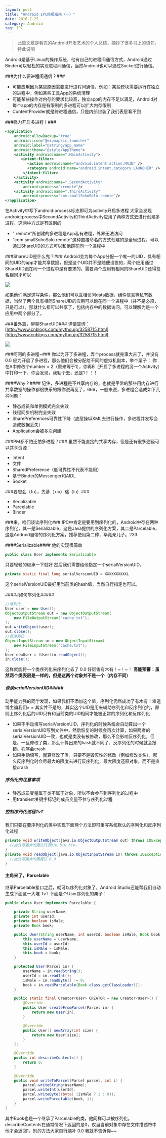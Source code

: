 ```yaml
---
layout: post
title: "Android IPC终极指南（一）"
date: 2016-7-25
category: Android
tag: IPC
---
```


> 此篇文章是看完的Android开发艺术的个人总结，摘抄了很多书上的语句，特此说明

Android是基于Linux的操作系统，他有自己的进程间通信方式，Android通过Binder可以轻松的实现进程间通信，当然Android也可以通过Socket进行通信。

###为什么要进程间通信？###
- 可能应用因为某些原因需要进行进程间通信，例如：某些模块需要运行在独立的进程中，例如某些工具App的系统清理
- 可能某些操作对内存的要求比较高，独立app的内存不足以满足，Android对每个app的内存是有限制的多进程可以扩大内存限制
- ContentProvider就是跨进程通信，只是内部封装了我们表层看不到

###强力开启多进程！###

```xml
<application
    android:allowBackup="true"
    android:icon="@mipmap/ic_launcher"
    android:label="@string/app_name"
    android:theme="@style/AppTheme">
    <activity android:name=".MainActivity">
       <intent-filter>
          <action android:name="android.intent.action.MAIN" />
          <category android:name="android.intent.category.LAUNCHER" />
        </intent-filter>
    </activity>
    <activity android:name=".SecondActivity"
        android:process=":remote"/>
    <activity android:name=".ThirdActivity"
        android:process="com.smallSohoSolo.remote"/>
</application>
```

在Activity中写下android:process标志即可为activity开启多进程
大家会发现android:process中SecondActivity和ThirdActivity应用了两种方式去进行创建多进程，这两种方式是有区别的

- ":remote"所创建的多进程是App私有进程，外界无法访问
- "com.smallSohoSolo.remote"这种直接命名的方式创建的是全局进程，可以通过ShareUID的方式可以和他跑在同一个进程中

###ShareUID是什么鬼？###
Android会为每个App分配一个唯一的UID，具有相同的UID的app才能共享数据，但是这个UID并不是随便设置的，两个应用通过ShareUID跑在同一个进程中是有要求的，需要两个应用有相同的ShareUID还得签名相同才可以

![](/img/2016-7-25/1.png)

如果他们满足这写条件，那么他们可以互相访问data数据，组件信息等私有数据，当然了两个具有相同ShareUID的应用可以跑在同一个进程中（并不是必须，只是可以），那就什么都可以共享了，包括内存中的数据访问，可以理解为是一个应用中两个部分了。

###番外篇，聊聊ShareUID###
详情咨询：[http://www.cnblogs.com/mythou/p/3258715.html](http://www.cnblogs.com/mythou/p/3258715.html)

![](/img/2016-7-25/2.png)

###呵呵的多进程~###
你以为开了多进程，弄个process就完事大吉了，并没有 0.0
应为开启了多进程，那么他们会被分配给不同的虚拟机副本，举个栗子：
你在A中修改个number = 2（原来等于1），你再B（开启了多进程的另一个Activity）中打印一下，你会发现，我勒个去，还是1！！！

####Why？####
记住，多进程是不共享内存的，也就是平常的那些用内存进行共享数据的操作都很快乐的跟你说再见了，666，一般来说，多进程会造成如下几种问题：

- 静态成员和单例模式完全失效
- 线程同步机制完全失效
- SharePreferences可靠性下降（底层操纵XML去进行操作，多进程并发写会造成数据丢失）
- Application会被多次创建

###PM都不怕还怕多进程？###
虽然不能直接的共享内存，但是还有很多途径可以共享资源：

- Intent
- 文件
- SharedPreference（低可靠性不代表不能用）
- 基于Binder的Messenger和AIDL
- Socket

###要想会（fu），先基（xiu）础（lu）###

- Serializable
- Parcelable
- Binder

###来，咱们谈谈序列化###
IPC中肯定是要用到序列化的，Android中存在两种序列化，其一是Serializable，这是Java提供的序列化方案，其二是Parcelable，这是Android自带的序列化方案，推荐使用第二种，毕竟亲儿子。233

####Serializable####
他的实现很简单

```java
public class User implements Serializable
```

只要轻轻的继承一下就好
然后我们需要给他指定一个serialVersionUID，

```java
private static final long serialVersionUID = XXXXXXXXXXL
```

这个serialVersionUID最好用当前类的hash值，当然自行指定也可以。

#####如何序列化#####
```java
//序列化
User user = new User();
ObjectOutputStream out = new ObjectOutputStream(
	new FileOutputStream("cache.txt");
);
out.writeObject(user);
out.close();
//反序列化
ObjectInputStream in = new ObjectInputStream(
	new FileInputStream("cache.txt");
);
User newUser = (User)in.readObject();
in.close();
```

这样就能将一个类序列化来序列化去了 0.0 
好厉害有木有！~！~！
**高能预警：虽然两个类表层是一样的，但是这两个对象并不是一个（内存不同）**

##### 谈谈serialVersionUID#####

动手能力强的同学发现，如果我们不添加这个值，序列化仍然成功了有木有！难道博主骗我们= =
其实并不是的，其实这个UID是用来辅助序列化和反序列化的，原则上序列化后的UID只有和当前类的UID相同才能被正常的序列化和反序列化

- 如果不手动填写serialVersionUID，序列化的时候系统会自动算出一个serialVersionUID写到文件中，然后恢复的时候会再次计算，如果两者的serialVersionUID一致，也就是类没有被修改，那么不会影响反序列化，但是，一旦修改了类，那么计算出来的hash就不同了，反序列化的时候就会报错。程序会crash
- 如果手动填写，就算修改了类，只要不是毁灭性的修改（例如修改类名），那么反序列化时会尽最大的限度去进行反序列化，最大限度还原对象，而不是直接crash

##### 序列化的注意事项

- 静态成员变量属于类不属于对象，所以不会参与到序列化的过程中
- 用transient关键字标记的成员变量不参与序列化过程

##### 控制序列化过程TvT

我们只要在要序列化的类中实现下面两个方法即可重写系统默认的序列化和反序列化过程

```java
private void writeObject(java.io.ObjectOutputStream out) throws IOException {
  //此处写强大的魔法咒语biu biu biu~
}
private void readObject(java.io.ObjectInputStream in) throws IOException,ClassNotFoundException {
  //此处写强大的黑魔法 0.0
}
```

#### 主角来了，Parcelable

继承Parcelable接口之后，就可以序列化对象了，Android Studio还能帮我们自动生成下面这一大堆 TvT
下面是个User序列化的栗子：

```java
public class User implements Parcelable {

    private String userName;
    private int userId;
    private boolean isMale;
    private Book book;

    public User(String userName, int userId, boolean isMale, Book book) {
        this.userName = userName;
        this.userId = userId;
        this.isMale = isMale;
        this.book = book;
    }

    protected User(Parcel in) {
        userName = in.readString();
        userId = in.readInt();
        isMale = in.readByte() != 0;
        book = in.readParcelable(Book.class.getClassLoader());
    }

    public static final Creator<User> CREATOR = new Creator<User>() {
        @Override
        public User createFromParcel(Parcel in) {
            return new User(in);
        }

        @Override
        public User[] newArray(int size) {
            return new User[size];
        }
    };

    @Override
    public int describeContents() {
        return 0;
    }

    @Override
    public void writeToParcel(Parcel parcel, int i) {
        parcel.writeString(userName);
        parcel.writeInt(userId);
        parcel.writeByte((byte) (isMale ? 1 : 0));
        parcel.writeParcelable(book, i);
    }
}
```

其中Book也是一个继承了Parcelable的类，他同样可以被序列化。describeContents在通常情况下返回的是0，仅当当前对象中存在文件描述符中他才会返回1，别的方法大家自行脑补 0.0
我就不告诉你~~